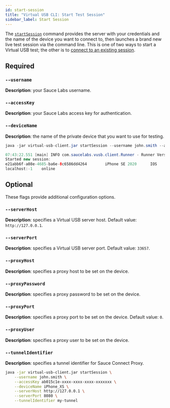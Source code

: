 ```yaml
---
id: start-session
title: "Virtual USB CLI: Start Test Session"
sidebar_label: Start Session
---
```


The [`startSession`](/mobile-apps/virtual-usb#start-test-session) command provides the server with your credentials and the name of the device you want to connect to, then launches a brand new live test session via the command line. This is one of two ways to start a Virtual USB test; the other is to [connect to an existing session](/dev/cli/virtual-usb/connect-session).

## Required

### `--username`
__Description__: your Sauce Labs username.

### `--accessKey`
__Description__: your Sauce Labs access key for authentication.

### `--deviceName`
__Description__: the name of the private device that you want to use for testing.

```java title="Basic Example (required flags only)"
java -jar virtual-usb-client.jar startSession --username john.smith --accessKey ab015c1e-xxxx-xxxx-xxxx-xxxxxxxxxxxx --deviceName iPhone_XS
```

```java title="Response Example"
07:43:22.551 [main] INFO com.saucelabs.vusb.client.Runner - Runner Version 2.0.0
Started new session:
e21abb6f-a08e-4685-ba6e-8c6586dd4264		iPhone SE 2020		IOS		14.3		https://app.eu-central-1.saucelabs.com/live/mobile/dataCenters/EU/devices/iPhone_SE_2020_14_POC05/shared/e21abb6f-a08e-4685-ba6e-8c6586dd4264
localhost:-1	online
```

## Optional

These flags provide additional configuration options.

### `--serverHost`
__Description__: specifies a Virtual USB server host. Default value: `http://127.0.0.1`.

### `--serverPort`
__Description__: specifies a Virtual USB server port. Default value: `33657`.

### `--proxyHost`
__Description__: specifies a proxy host to be set on the device.

### `--proxyPassword`
__Description__: specifies a proxy password to be set on the device.

### `--proxyPort`
__Description__: specifies a proxy port to be set on the device. Default value: `0`.

### `--proxyUser`
__Description__: specifies a proxy user to be set on the device.

### `--tunnelIdentifier`
__Description__: specifies a tunnel identifier for Sauce Connect Proxy.


```bash title="Full Example (includes some optional flags)"
java -jar virtual-usb-client.jar startSession \
    --username john.smith \
    --accessKey ab015c1e-xxxx-xxxx-xxxx-xxxxxxx \
    --deviceName iPhone_XS \
    --serverHost http://127.0.0.1 \
    --serverPort 8080 \
    --tunnelIdentifier my-tunnel
```
